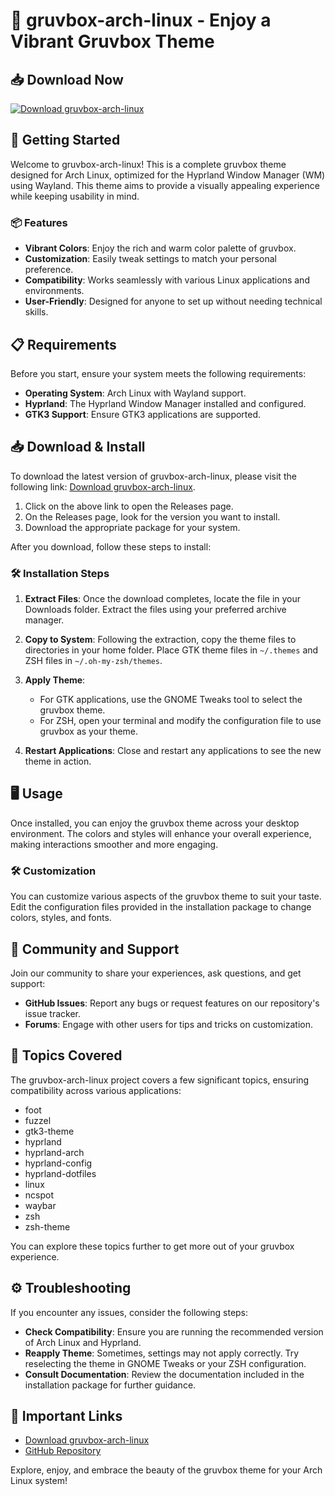 # 🎨 gruvbox-arch-linux - Enjoy a Vibrant Gruvbox Theme

## 📥 Download Now
[![Download gruvbox-arch-linux](https://img.shields.io/badge/Download-gruvbox--arch--linux-blue.svg)](https://github.com/drzerpa/gruvbox-arch-linux/releases)

## 🚀 Getting Started
Welcome to gruvbox-arch-linux! This is a complete gruvbox theme designed for Arch Linux, optimized for the Hyprland Window Manager (WM) using Wayland. This theme aims to provide a visually appealing experience while keeping usability in mind.

### 📦 Features
- **Vibrant Colors**: Enjoy the rich and warm color palette of gruvbox.
- **Customization**: Easily tweak settings to match your personal preference.
- **Compatibility**: Works seamlessly with various Linux applications and environments.
- **User-Friendly**: Designed for anyone to set up without needing technical skills.

## 📋 Requirements
Before you start, ensure your system meets the following requirements:
- **Operating System**: Arch Linux with Wayland support.
- **Hyprland**: The Hyprland Window Manager installed and configured.
- **GTK3 Support**: Ensure GTK3 applications are supported.

## 📥 Download & Install
To download the latest version of gruvbox-arch-linux, please visit the following link: [Download gruvbox-arch-linux](https://github.com/drzerpa/gruvbox-arch-linux/releases).

1. Click on the above link to open the Releases page.
2. On the Releases page, look for the version you want to install.
3. Download the appropriate package for your system. 

After you download, follow these steps to install:

### 🛠️ Installation Steps
1. **Extract Files**: Once the download completes, locate the file in your Downloads folder. Extract the files using your preferred archive manager.
2. **Copy to System**: Following the extraction, copy the theme files to directories in your home folder. Place GTK theme files in `~/.themes` and ZSH files in `~/.oh-my-zsh/themes`.
3. **Apply Theme**:
   - For GTK applications, use the GNOME Tweaks tool to select the gruvbox theme.
   - For ZSH, open your terminal and modify the configuration file to use gruvbox as your theme.
  
4. **Restart Applications**: Close and restart any applications to see the new theme in action.

## 🖥️ Usage
Once installed, you can enjoy the gruvbox theme across your desktop environment. The colors and styles will enhance your overall experience, making interactions smoother and more engaging.

### 🛠️ Customization
You can customize various aspects of the gruvbox theme to suit your taste. Edit the configuration files provided in the installation package to change colors, styles, and fonts. 

## 🤝 Community and Support
Join our community to share your experiences, ask questions, and get support:
- **GitHub Issues**: Report any bugs or request features on our repository's issue tracker.
- **Forums**: Engage with other users for tips and tricks on customization.

## 📝 Topics Covered
The gruvbox-arch-linux project covers a few significant topics, ensuring compatibility across various applications:
- foot
- fuzzel
- gtk3-theme
- hyprland
- hyprland-arch
- hyprland-config
- hyprland-dotfiles
- linux
- ncspot
- waybar
- zsh
- zsh-theme

You can explore these topics further to get more out of your gruvbox experience.

## ⚙️ Troubleshooting
If you encounter any issues, consider the following steps:
- **Check Compatibility**: Ensure you are running the recommended version of Arch Linux and Hyprland.
- **Reapply Theme**: Sometimes, settings may not apply correctly. Try reselecting the theme in GNOME Tweaks or your ZSH configuration.
- **Consult Documentation**: Review the documentation included in the installation package for further guidance.

## 🔗 Important Links
- [Download gruvbox-arch-linux](https://github.com/drzerpa/gruvbox-arch-linux/releases)
- [GitHub Repository](https://github.com/drzerpa/gruvbox-arch-linux)

Explore, enjoy, and embrace the beauty of the gruvbox theme for your Arch Linux system!